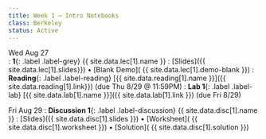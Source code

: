 ```yaml
---
title: Week 1 — Intro Notebooks
class: Berkeley
status: Active
---
```

Wed Aug 27  
: **1**{: .label .label-grey} {{ site.data.lec[1].name }} 
    : [Slides]({{ site.data.lec[1].slides}})
      &#8226; [Blank Demo]( {{ site.data.lec[1].demo-blank }})
: **Reading**{: .label .label-reading} [{{ site.data.reading[1].name }}]({{ site.data.reading[1].link}}) 
    (due Thu 8/29 @ 11:59PM)
: **Lab 1**{: .label .label-lab} [{{ site.data.lab[1].name }}]({{ site.data.lab[1].link }}) (due Fri 8/29)


Fri Aug 29
: **Discussion 1**{: .label .label-discussion} {{ site.data.disc[1].name }}
   : [Slides]({{ site.data.disc[1].slides }})
     &#8226; [Worksheet]( {{ site.data.disc[1].worksheet }})
     &#8226; [Solution]( {{ site.data.disc[1].solution }})
